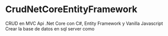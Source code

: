 # CrudNetCoreEntityFramework
CRUD en MVC Api .Net Core con C#, Entity Framework y Vanilla Javascript 
Crear la base de datos en sql server como 
